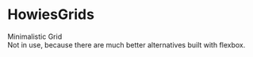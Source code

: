 # HowiesGrids
Minimalistic Grid
<br/>
Not in use, because there are much better alternatives built with flexbox. 
